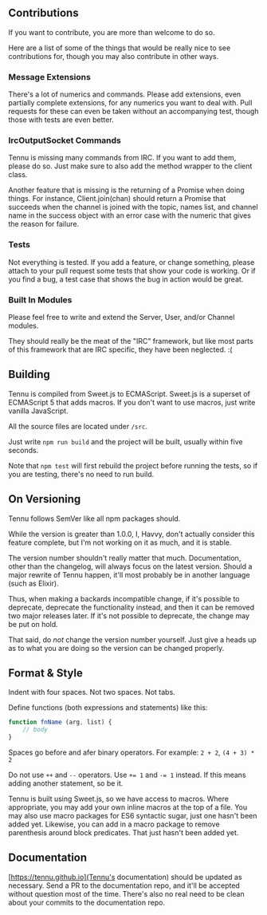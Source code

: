 ## Contributions ##

If you want to contribute, you are more than welcome to do so.

Here are a list of some of the things that would be really nice to see
contributions for, though you may also contribute in other ways.

### Message Extensions ###

There's a lot of numerics and commands. Please add extensions, even partially
complete extensions, for any numerics you want to deal with. Pull requests for
these can even be taken without an accompanying test, though those with
tests are even better.

### IrcOutputSocket Commands ###

Tennu is missing many commands from IRC. If you want to add them, please
do so. Just make sure to also add the method wrapper to the client class.

Another feature that is missing is the returning of a Promise when doing
things. For instance, Client.join(chan) should return a Promise that
succeeds when the channel is joined with the topic, names list, and
channel name in the success object with an error case with the numeric
that gives the reason for failure.

### Tests ###

Not everything is tested. If you add a feature, or change something, please
attach to your pull request some tests that show your code is working. Or
if you find a bug, a test case that shows the bug in action would be great.

### Built In Modules ###

Please feel free to write and extend the Server, User, and/or Channel modules.

They should really be the meat of the "IRC" framework, but like most
parts of this framework that are IRC specific, they have been neglected. :(

## Building ##

Tennu is compiled from Sweet.js to ECMAScript. Sweet.js is a superset of
ECMAScript 5 that adds macros. If you don't want to use macros, just write
vanilla JavaScript.

All the source files are located under `/src`.

Just write `npm run build` and the project will be built, usually within
five seconds.

Note that `npm test` will first rebuild the project before running the
tests, so if you are testing, there's no need to run build.

## On Versioning  ##

Tennu follows SemVer like all npm packages should.

While the version is greater than 1.0.0, I, Havvy, don't actually consider
this feature complete, but I'm not working on it as much, and it is stable.

The version number shouldn't really matter that much. Documentation, other
than the changelog, will always focus on the latest version. Should a
major rewrite of Tennu happen, it'll most probably be in another language
(such as Elixir).

Thus, when making a backards incompatible change, if it's possible to
deprecate, deprecate the functionality instead, and then it can be removed
two major releases later. If it's not possible to deprecate, the change
may be put on hold.

That said, do *not* change the version number yourself. Just give a
heads up as to what you are doing so the version can be changed properly.

## Format & Style ##

Indent with four spaces. Not two spaces. Not tabs.

Define functions (both expressions and statements) like this:

```javascript
function fnName (arg, list) {
    // body
}
```

Spaces go before and afer binary operators. For example: `2 + 2`, `(4 + 3) * 2`

Do not use `++` and `--` operators. Use `+= 1` and `-= 1` instead. If
this means adding another statement, so be it.

Tennu is built using Sweet.js, so we have access to macros. Where appropriate,
you may add your own inline macros at the top of a file. You may also use
macro packages for ES6 syntactic sugar, just one hasn't been added yet.
Likewise, you can add in a macro package to remove parenthesis around block
predicates. That just hasn't been added yet.

## Documentation ##

[https://tennu.github.io](Tennu's documentation) should be updated as
necessary. Send a PR to the documentation repo, and it'll be accepted
without question most of the time. There's also no real need to be clean
about your commits to the documentation repo.